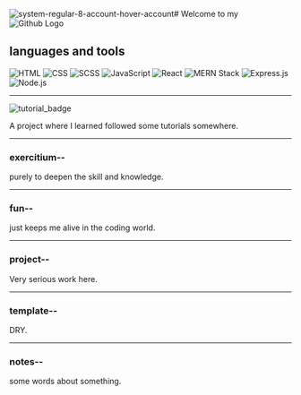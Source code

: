 ![system-regular-8-account-hover-account](https://github.com/user-attachments/assets/6a6bb03f-f4cf-4d0a-ab26-321df9e79df7)# Welcome to my ![Github Logo](https://user-images.githubusercontent.com/74038190/212257468-1e9a91f1-b626-4baa-b15d-5c385dfa7ed2.gif)

## languages and tools
![HTML](https://img.shields.io/badge/-HTML-orange?logo=html&logoColor=black)
![CSS](https://img.shields.io/badge/-CSS-blue?logo=css3&logoColor=white)
![SCSS](https://img.shields.io/badge/-SCSS-cc6699?logo=sass&logoColor=white)
![JavaScript](https://img.shields.io/badge/-JavaScript-yellow?logo=javascript&logoColor=black)
![React](https://img.shields.io/badge/-React-61DAFB?logo=react&logoColor=black)
![MERN Stack](https://img.shields.io/badge/-MERN%20Stack-3C873A?logo=mongodb&logoColor=white)
![Express.js](https://img.shields.io/badge/-Express.js-000000?logo=express&logoColor=white)
![Node.js](https://img.shields.io/badge/-Node.js-339933?logo=node.js&logoColor=white)

---

![tutorial_badge](https://img.shields.io/badge/tutorial-)

A project where I learned followed some tutorials somewhere.

---

### exercitium--
purely to deepen the skill and knowledge.

---

### fun--
just keeps me alive in the coding world.

---

### project--
Very serious work here.

---

### template--
DRY.

---

### notes--
some words about something.


